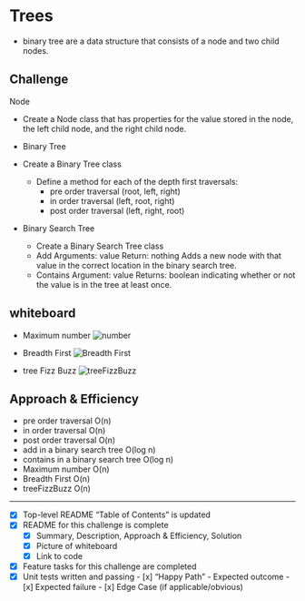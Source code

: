 # Trees

- binary tree are a data structure that consists of a node and two child nodes.

## Challenge

Node

- Create a Node class that has properties for the value stored in the node, the left child node, and the right child node.
- Binary Tree
- Create a Binary Tree class

  - Define a method for each of the depth first traversals:
    - pre order traversal (root, left, right)
    - in order traversal (left, root, right)
    - post order traversal (left, right, root)

- Binary Search Tree
  - Create a Binary Search Tree class
  - Add
    Arguments: value
    Return: nothing
    Adds a new node with that value in the correct location in the binary search tree.
  - Contains
    Argument: value
    Returns: boolean indicating whether or not the value is in the tree at least once.

## whiteboard

- Maximum number ![number](https://i.ibb.co/5Lgv4fz/16.png)

- Breadth First ![Breadth First](https://i.ibb.co/FVdTxCG/17.png)

- tree Fizz Buzz ![treeFizzBuzz](https://i.ibb.co/jwh7q0N/fizzzzzzzzzzzzzzzzzz.png)

## Approach & Efficiency

- pre order traversal O(n)
- in order traversal O(n)
- post order traversal O(n)
- add in a binary search tree O(log n)
- contains in a binary search tree O(log n)
- Maximum number O(n)
- Breadth First O(n)
- treeFizzBuzz O(n)

---

- [x] Top-level README “Table of Contents” is updated
- [x] README for this challenge is complete
  - [x] Summary, Description, Approach & Efficiency, Solution
  - [x] Picture of whiteboard
  - [x] Link to code
- [x] Feature tasks for this challenge are completed
- [x] Unit tests written and passing - [x] “Happy Path” - Expected outcome - [x] Expected failure - [x] Edge Case (if applicable/obvious)
